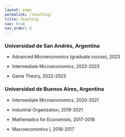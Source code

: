 ```yaml
---
layout: page
permalink: /teaching/
title: Teaching
nav: true
nav_order: 6
---
```


### Universidad de San Andrés, Argentina

- Advanced Microeconomics (graduate course), 2023

- Intermediate Microeconomics, 2022-2023

- Game Theory, 2022-2023

### Universidad de Buenos Aires, Argentina

- Intermediate Microeconomics, 2020-2021

- Industrial Organization, 2019-2021

- Mathematics for Economists, 2017-2018

- Macroeconomics I, 2016-2017
